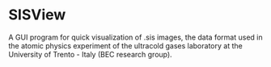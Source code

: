 # SISView
A GUI program for quick visualization of .sis images, the data format used in the atomic physics experiment of the ultracold gases laboratory at the University of Trento - Italy (BEC research group).

